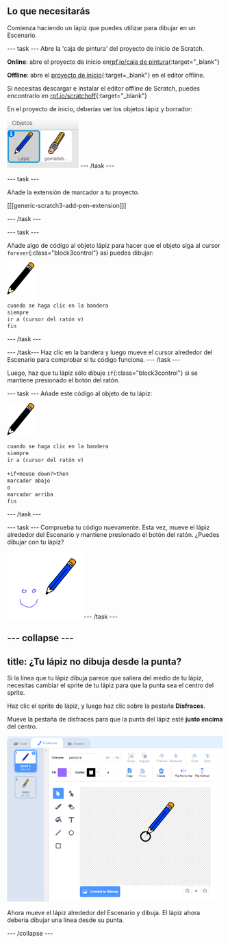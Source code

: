 ## Lo que necesitarás

Comienza haciendo un lápiz que puedes utilizar para dibujar en un Escenario.

--- task --- Abre la 'caja de pintura' del proyecto de inicio de Scratch.

**Online**: abre el proyecto de inicio en[rpf.io/caja de pintura](http://rpf.io/paint-box-on){:target="_blank"}

**Offline**: abre el [proyecto de inicio](http://rpf.io/p/es-ES/paint-box-go){:target=_blank"} en el editor offline.

Si necesitas descargar e instalar el editor offline de Scratch, puedes encontrarlo en [rpf.io/scratchoff](http://rpf.io/scratchoff){:target="_blank"}

En el proyecto de inicio, deberías ver los objetos lápiz y borrador:

![screenshot](images/paint-starter.png) --- /task ---

--- task ---

Añade la extensión de marcador a tu proyecto.

[[[generic-scratch3-add-pen-extension]]]

--- /task ---

--- task ---

Añade algo de código al objeto lápiz para hacer que el objeto siga al cursor `forever`{:class="block3control"} así puedes dibujar:

![lápiz](images/pencil.png)

```blocks3
cuando se haga clic en la bandera
siempre
ir a (cursor del ratón v)
fin
```

--- /task ---

--- /task--- Haz clic en la bandera y luego mueve el cursor alrededor del Escenario para comprobar si tu código funciona. --- /task ---

Luego, haz que tu lápiz sólo dibuje `if`{:class="block3control"} si se mantiene presionado el botón del ratón.

--- task --- Añade este código al objeto de tu lápiz:

![lápiz](images/pencil.png)

```blocks3
cuando se haga clic en la bandera
siempre
ir a (cursor del ratón v)

+if<mouse down?>then
marcador abajo
o
marcador arriba
fin
```

--- /task ---

--- task --- Comprueba tu código nuevamente. Esta vez, mueve el lápiz alrededor del Escenario y mantiene presionado el botón del ratón. ¿Puedes dibujar con tu lápiz?

![screenshot](images/paint-draw.png) --- /task ---

--- collapse ---
---
title: ¿Tu lápiz no dibuja desde la punta?
---

Si la línea que tu lápiz dibuja parece que saliera del medio de tu lápiz, necesitas cambiar el sprite de tu lápiz para que la punta sea el centro del sprite.

Haz clic el sprite de lápiz, y luego haz clic sobre la pestaña **Disfraces**.

Mueve la pestaña de disfraces para que la punta del lápiz esté **justo encima** del centro.

![Centro del disfraz](images/costume-center-annotated.png)

Ahora mueve el lápiz alrededor del Escenario y dibuja. El lápiz ahora debería dibujar una línea desde su punta.

--- /collapse ---